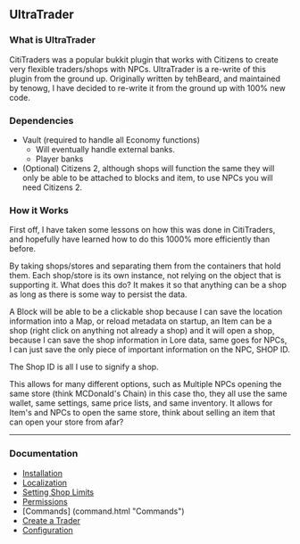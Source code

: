 ## UltraTrader

### What is UltraTrader
CitiTraders was a popular bukkit plugin that works with Citizens to create very flexible traders/shops with NPCs. UltraTrader is
a re-write of this plugin from the ground up. Originally written by tehBeard, and maintained by tenowg, I have decided to re-write
it from the ground up with 100% new code.

### Dependencies
* Vault (required to handle all Economy functions)
    * Will eventually handle external banks.
    * Player banks
* (Optional) Citizens 2, although shops will function the same they will only be able to be attached to blocks and item, to use NPCs
you will need Citizens 2.

### How it Works
First off, I have taken some lessons on how this was done in CitiTraders, and hopefully have learned how to
do this 1000% more efficiently than before.

By taking shops/stores and separating them from the containers that hold them. Each shop/store is its own
instance, not relying on the object that is supporting it. What does this do? It makes it so that anything
can be a shop as long as there is some way to persist the data.

A Block will be able to be a clickable shop because I can save the location information into a Map, or reload metadata
on startup, an Item can be a shop (right click on anything not already a shop) and it will open a shop, because I can save the
shop information in Lore data, same goes for NPCs, I can just save the only piece of important information on the NPC,
SHOP ID.

The Shop ID is all I use to signify a shop.

This allows for many different options, such as Multiple NPCs opening the same store (think MCDonald's Chain) in this case tho,
they all use the same wallet, same settings, same price lists, and same inventory. It allows for Item's and NPCs to open the same
store, think about selling an item that can open your store from afar?

---

### Documentation
* [Installation](installation.html "Installation")
* [Localization](localization.html "Localization")
* [Setting Shop Limits](limits.html "Setting Shop Limits")
* [Permissions](permission.html "Permissions")
* [Commands] (command.html "Commands")
* [Create a Trader](createtrader.html "Create a Trader")
* [Configuration](configuration.html "Configuration")

